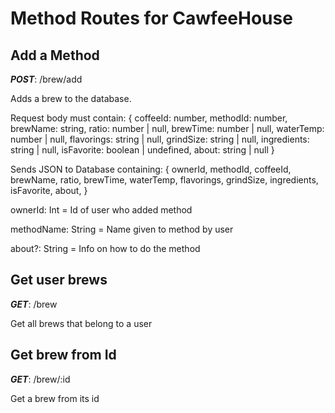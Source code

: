 # Method Routes for CawfeeHouse

## Add a Method

**_POST_**: /brew/add

Adds a brew to the database.

Request body must contain:
{
coffeeId: number,
methodId: number,
brewName: string,
ratio: number | null,
brewTime: number | null,
waterTemp: number | null,
flavorings: string | null,
grindSize: string | null,
ingredients: string | null,
isFavorite: boolean | undefined,
about: string | null
}

Sends JSON to Database containing:
{
ownerId,
methodId,
coffeeId,
brewName,
ratio,
brewTime,
waterTemp,
flavorings,
grindSize,
ingredients,
isFavorite,
about,
}

ownerId: Int = Id of user who added method

methodName: String = Name given to method by user

about?: String = Info on how to do the method

## Get user brews

**_GET_**: /brew

Get all brews that belong to a user

## Get brew from Id

**_GET_**: /brew/:id

Get a brew from its id
